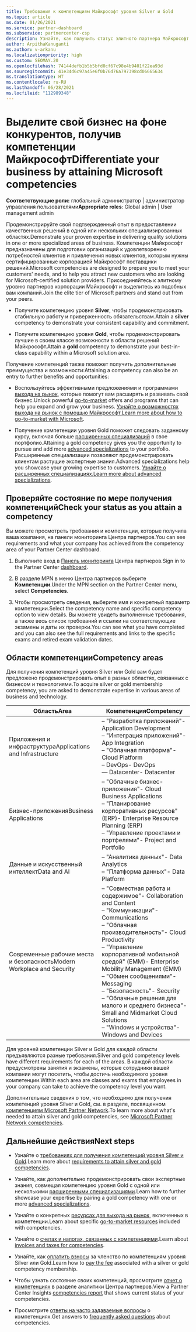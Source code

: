 ```yaml
---
title: Требования к компетенциям Майкрософт уровня Silver и Gold
ms.topic: article
ms.date: 01/26/2021
ms.service: partner-dashboard
ms.subservice: partnercenter-csp
description: Узнайте, как получить статус элитного партнера Майкрософт и привлечь новых клиентов, выполнив необходимые требования и став участником с уровнем компетенций Silver или Gold.
author: ArpithaKanuganti
ms.author: v-arkanu
ms.localizationpriority: high
ms.custom: SEOMAY.20
ms.openlocfilehash: 74144defb1b5b5bfd0cf67c98e4b9401f22ea93d
ms.sourcegitcommit: 41e34d6c97a45e6f0b76d76a797398cd06665634
ms.translationtype: HT
ms.contentlocale: ru-RU
ms.lasthandoff: 06/28/2021
ms.locfileid: "112989348"
---
```

# <a name="differentiate-your-business-by-attaining-microsoft-competencies"></a><span data-ttu-id="dc202-103">Выделите свой бизнес на фоне конкурентов, получив компетенции Майкрософт</span><span class="sxs-lookup"><span data-stu-id="dc202-103">Differentiate your business by attaining Microsoft competencies</span></span>

<span data-ttu-id="dc202-104">**Соответствующие роли:** глобальный администратор | администратор управления пользователями</span><span class="sxs-lookup"><span data-stu-id="dc202-104">**Appropriate roles**: Global admin | User management admin</span></span>

<span data-ttu-id="dc202-105">Продемонстрируйте свой подтвержденный опыт в предоставлении качественных решений в одной или нескольких специализированных областях.</span><span class="sxs-lookup"><span data-stu-id="dc202-105">Demonstrate your proven expertise in delivering quality solutions in one or more specialized areas of business.</span></span> <span data-ttu-id="dc202-106">Компетенции Майкрософт предназначены для подготовки организаций к удовлетворению потребностей клиентов и привлечения новых клиентов, которым нужны сертифицированные корпорацией Майкрософт поставщики решений.</span><span class="sxs-lookup"><span data-stu-id="dc202-106">Microsoft competencies are designed to prepare you to meet your customers' needs, and to help you attract new customers who are looking for Microsoft-certified solution providers.</span></span> <span data-ttu-id="dc202-107">Присоединяйтесь к элитному уровню партнеров корпорации Майкрософт и выделитесь из подобных вам компаний.</span><span class="sxs-lookup"><span data-stu-id="dc202-107">Join the elite tier of Microsoft partners and stand out from your peers.</span></span>

- <span data-ttu-id="dc202-108">Получите компетенцию уровня **Silver**, чтобы продемонстрировать стабильную работу и приверженность обязательствам.</span><span class="sxs-lookup"><span data-stu-id="dc202-108">Attain a **silver** competency to demonstrate your consistent capability and commitment.</span></span>

- <span data-ttu-id="dc202-109">Получите компетенцию уровня **Gold**, чтобы продемонстрировать лучшие в своем классе возможности в области решений Майкрософт.</span><span class="sxs-lookup"><span data-stu-id="dc202-109">Attain a **gold** competency to demonstrate your best-in-class capability within a Microsoft solution area.</span></span>

<span data-ttu-id="dc202-110">Получение компетенций также поможет получить дополнительные преимущества и возможности:</span><span class="sxs-lookup"><span data-stu-id="dc202-110">Attaining a competency can also be an entry to further benefits and opportunities:</span></span>

- <span data-ttu-id="dc202-111">Воспользуйтесь эффективными предложениями и программами [выхода на рынок](mpn-learn-about-go-to-market-benefits.md), которые помогут вам расширять и развивать свой бизнес.</span><span class="sxs-lookup"><span data-stu-id="dc202-111">Unlock powerful [go-to-market](mpn-learn-about-go-to-market-benefits.md) offers and programs that can help you expand and grow your business.</span></span> <span data-ttu-id="dc202-112">[Узнайте о возможностях выхода на рынок с помощью Майкрософт.](https://partner.microsoft.com/solutions/go-to-market)</span><span class="sxs-lookup"><span data-stu-id="dc202-112">[Learn more about how to go-to-market with Microsoft](https://partner.microsoft.com/solutions/go-to-market).</span></span>

- <span data-ttu-id="dc202-113">Получение компетенции уровня Gold поможет следовать заданному курсу, включая больше [расширенных специализаций](advanced-specializations.md) в свое портфолио.</span><span class="sxs-lookup"><span data-stu-id="dc202-113">Attaining a gold competency gives you the opportunity to pursue and add more [advanced specializations](advanced-specializations.md) to your portfolio.</span></span> <span data-ttu-id="dc202-114">Расширенные специализации позволяют продемонстрировать клиентам растущие экспертные знания.</span><span class="sxs-lookup"><span data-stu-id="dc202-114">Advanced specializations help you showcase your growing expertise to customers.</span></span> <span data-ttu-id="dc202-115">[Узнайте о расширенных специализациях.](https://partner.microsoft.com/membership/advanced-specialization)</span><span class="sxs-lookup"><span data-stu-id="dc202-115">[Learn more about advanced specializations](https://partner.microsoft.com/membership/advanced-specialization).</span></span>

## <a name="check-your-status-as-you-attain-a-competency"></a><span data-ttu-id="dc202-116">Проверяйте состояние по мере получения компетенций</span><span class="sxs-lookup"><span data-stu-id="dc202-116">Check your status as you attain a competency</span></span>

<span data-ttu-id="dc202-117">Вы можете просмотреть требования и компетенции, которые получила ваша компания, на панели мониторинга Центра партнеров.</span><span class="sxs-lookup"><span data-stu-id="dc202-117">You can see requirements and what your company has achieved from the competency area of your Partner Center dashboard.</span></span>

1. <span data-ttu-id="dc202-118">Выполните вход в [Панель мониторинга](https://partner.microsoft.com/dashboard/home) Центра партнеров.</span><span class="sxs-lookup"><span data-stu-id="dc202-118">Sign in to the Partner Center [dashboard](https://partner.microsoft.com/dashboard/home).</span></span>

2. <span data-ttu-id="dc202-119">В разделе MPN в меню Центра партнеров выберите **Компетенции**.</span><span class="sxs-lookup"><span data-stu-id="dc202-119">Under the MPN section on the Partner Center menu, select **Competencies**.</span></span>

3. <span data-ttu-id="dc202-120">Чтобы просмотреть сведения, выберите имя и конкретный параметр компетенции.</span><span class="sxs-lookup"><span data-stu-id="dc202-120">Select the competency name and specific competency option to view details.</span></span> <span data-ttu-id="dc202-121">Вы можете увидеть выполненные требования, а также весь список требований и ссылки на соответствующие экзамены и даты их проверки.</span><span class="sxs-lookup"><span data-stu-id="dc202-121">You can see what you have completed and you can also see the full requirements and links to the specific exams and retired exam validation dates.</span></span>

## <a name="competency-areas"></a><span data-ttu-id="dc202-122">Области компетенции</span><span class="sxs-lookup"><span data-stu-id="dc202-122">Competency areas</span></span>

<span data-ttu-id="dc202-123">Для получения компетенций уровня Silver или Gold вам будет предложено продемонстрировать опыт в разных областях, связанных с бизнесом и технологиями.</span><span class="sxs-lookup"><span data-stu-id="dc202-123">To acquire silver or gold membership competency, you are asked to demonstrate expertise in various areas of business and technology.</span></span>

|<span data-ttu-id="dc202-124">**Область**</span><span class="sxs-lookup"><span data-stu-id="dc202-124">**Area**</span></span>            |<span data-ttu-id="dc202-125">**Компетенция**</span><span class="sxs-lookup"><span data-stu-id="dc202-125">**Competency**</span></span>                    |
|--------------------|--------------------------------|
|<span data-ttu-id="dc202-126">Приложения и инфраструктура</span><span class="sxs-lookup"><span data-stu-id="dc202-126">Applications and Infrastructure</span></span>| <span data-ttu-id="dc202-127">– "Разработка приложений"</span><span class="sxs-lookup"><span data-stu-id="dc202-127">- Application Development</span></span><br/> <span data-ttu-id="dc202-128">– "Интеграция приложений"</span><span class="sxs-lookup"><span data-stu-id="dc202-128">- App Integration</span></span><br/> <span data-ttu-id="dc202-129">– "Облачная платформа"</span><span class="sxs-lookup"><span data-stu-id="dc202-129">- Cloud Platform</span></span><br/> <span data-ttu-id="dc202-130">– DevOps</span><span class="sxs-lookup"><span data-stu-id="dc202-130">- DevOps</span></span><br/> <span data-ttu-id="dc202-131">— Datacenter</span><span class="sxs-lookup"><span data-stu-id="dc202-131">- Datacenter</span></span> |
|<span data-ttu-id="dc202-132">Бизнес-приложения</span><span class="sxs-lookup"><span data-stu-id="dc202-132">Business Applications</span></span> | <span data-ttu-id="dc202-133">– "Облачные бизнес-приложения"</span><span class="sxs-lookup"><span data-stu-id="dc202-133">- Cloud Business Applications</span></span></br> <span data-ttu-id="dc202-134">– "Планирование корпоративных ресурсов" (ERP)</span><span class="sxs-lookup"><span data-stu-id="dc202-134">- Enterprise Resource Planning (ERP)</span></span></br> <span data-ttu-id="dc202-135">– "Управление проектами и портфелями"</span><span class="sxs-lookup"><span data-stu-id="dc202-135">- Project and Portfolio</span></span> |
|<span data-ttu-id="dc202-136">Данные и искусственный интеллект</span><span class="sxs-lookup"><span data-stu-id="dc202-136">Data and AI</span></span>| <span data-ttu-id="dc202-137">– "Аналитика данных"</span><span class="sxs-lookup"><span data-stu-id="dc202-137">- Data Analytics</span></span><br/> <span data-ttu-id="dc202-138">– "Платформа данных"</span><span class="sxs-lookup"><span data-stu-id="dc202-138">- Data Platform</span></span> |
|<span data-ttu-id="dc202-139">Современные рабочие места и безопасность</span><span class="sxs-lookup"><span data-stu-id="dc202-139">Modern Workplace and Security</span></span> | <span data-ttu-id="dc202-140">– "Совместная работа и содержимое"</span><span class="sxs-lookup"><span data-stu-id="dc202-140">- Collaboration and Content</span></span><br/> <span data-ttu-id="dc202-141">– "Коммуникации"</span><span class="sxs-lookup"><span data-stu-id="dc202-141">- Communications</span></span><br/> <span data-ttu-id="dc202-142">– "Облачная производительность"</span><span class="sxs-lookup"><span data-stu-id="dc202-142">- Cloud Productivity</span></span><br/> <span data-ttu-id="dc202-143">– "Управление корпоративной мобильной средой" (EMM)</span><span class="sxs-lookup"><span data-stu-id="dc202-143">- Enterprise Mobility Management (EMM)</span></span><br/> <span data-ttu-id="dc202-144">– "Обмен сообщениями"</span><span class="sxs-lookup"><span data-stu-id="dc202-144">- Messaging</span></span><br/> <span data-ttu-id="dc202-145">– "Безопасность"</span><span class="sxs-lookup"><span data-stu-id="dc202-145">- Security</span></span><br/> <span data-ttu-id="dc202-146">– "Облачные решения для малого и среднего бизнеса"</span><span class="sxs-lookup"><span data-stu-id="dc202-146">- Small and Midmarket Cloud Solutions</span></span><br/> <span data-ttu-id="dc202-147">– "Windows и устройства"</span><span class="sxs-lookup"><span data-stu-id="dc202-147">- Windows and Devices</span></span> |

<span data-ttu-id="dc202-148">Для уровней компетенции Silver и Gold для каждой области предъявляются разные требования.</span><span class="sxs-lookup"><span data-stu-id="dc202-148">Silver and gold competency levels have different requirements for each of the areas.</span></span> <span data-ttu-id="dc202-149">В каждой области предусмотрены занятия и экзамены, которые сотрудники вашей компании могут посетить, чтобы достичь необходимого уровня компетенции.</span><span class="sxs-lookup"><span data-stu-id="dc202-149">Within each area are classes and exams that employees in your company can take to achieve the competency level you want.</span></span> 

<span data-ttu-id="dc202-150">Дополнительные сведения о том, что необходимо для получения компетенций уровня Silver и Gold, см. в разделе, посвященном [компетенциям Microsoft Partner Network](https://partner.microsoft.com/membership/competencies).</span><span class="sxs-lookup"><span data-stu-id="dc202-150">To learn more about what's needed to attain silver and gold competencies, see [Microsoft Partner Network competencies](https://partner.microsoft.com/membership/competencies).</span></span>

## <a name="next-steps"></a><span data-ttu-id="dc202-151">Дальнейшие действия</span><span class="sxs-lookup"><span data-stu-id="dc202-151">Next steps</span></span>

- <span data-ttu-id="dc202-152">Узнайте о [требованиях для получения компетенций уровня Silver и Gold](https://partner.microsoft.com/membership/competencies).</span><span class="sxs-lookup"><span data-stu-id="dc202-152">Learn more about [requirements to attain silver and gold competencies](https://partner.microsoft.com/membership/competencies).</span></span>

- <span data-ttu-id="dc202-153">Узнайте, как дополнительно продемонстрировать свои экспертные знания, совмещая компетенцию уровня Gold с одной или несколькими [расширенными специализациями](advanced-specializations.md).</span><span class="sxs-lookup"><span data-stu-id="dc202-153">Learn how to further showcase your expertise by pairing a gold competency with one or more [advanced specializations](advanced-specializations.md).</span></span>

- <span data-ttu-id="dc202-154">Узнайте о конкретных [ресурсах для выхода на рынок](mpn-learn-about-go-to-market-benefits.md), включенных в компетенции.</span><span class="sxs-lookup"><span data-stu-id="dc202-154">Learn about specific [go-to-market resources](mpn-learn-about-go-to-market-benefits.md) included with competencies.</span></span>

- <span data-ttu-id="dc202-155">Узнайте о [счетах и налогах, связанных с компетенциями](mpn-view-print-maps-invoice.md).</span><span class="sxs-lookup"><span data-stu-id="dc202-155">Learn about [invoices and taxes for competencies](mpn-view-print-maps-invoice.md).</span></span>

- <span data-ttu-id="dc202-156">Узнайте, как [оплатить взносы](mpn-pay-fee-silver-gold-competency.md) за членство по компетенциям уровня Silver или Gold.</span><span class="sxs-lookup"><span data-stu-id="dc202-156">Learn how to [pay the fee](mpn-pay-fee-silver-gold-competency.md) associated with a silver or gold competency membership.</span></span>

- <span data-ttu-id="dc202-157">Чтобы узнать состояние своих компетенций, просмотрите [отчет о компетенциях](pci-competencies-report.md) в разделе аналитики Центра партнеров.</span><span class="sxs-lookup"><span data-stu-id="dc202-157">View a Partner Center Insights [competencies report](pci-competencies-report.md) that shows current status of your competencies.</span></span>

- <span data-ttu-id="dc202-158">Просмотрите [ответы на часто задаваемые вопросы](competencies-faq.yml) о компетенциях.</span><span class="sxs-lookup"><span data-stu-id="dc202-158">Get answers to [frequently asked questions](competencies-faq.yml) about competencies.</span></span>
